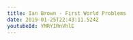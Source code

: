 ```yaml
---
title: Ian Brown - First World Problems
date: 2019-01-25T22:43:11.524Z
youtubeId: YMRYIRnVhlE
---
```

